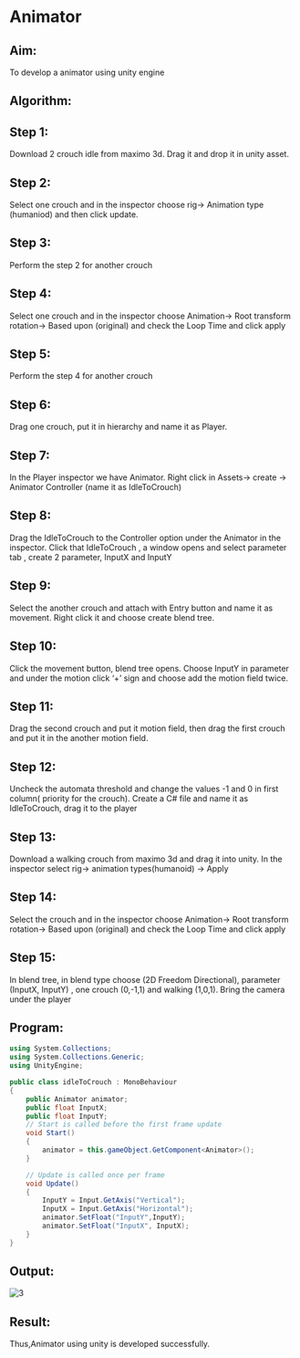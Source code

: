 

# Animator

## Aim:
To develop a animator using unity engine
## Algorithm:
## Step 1: 
Download 2 crouch idle from maximo 3d. Drag it and drop it in unity asset.
## Step 2:
Select one crouch and in the inspector choose rig-> Animation type (humaniod) and then click update.
## Step 3:
Perform the step 2 for another crouch
## Step 4:
Select one crouch and in the inspector choose Animation-> Root transform rotation-> Based upon (original)  and check the Loop Time and click apply
## Step 5: 
Perform the step 4 for another crouch
## Step 6:
Drag one crouch, put it in hierarchy and name it as Player.
## Step 7:
In the Player inspector we have Animator. Right click in Assets-> create -> Animator Controller (name it as IdleToCrouch)
## Step 8: 
Drag the IdleToCrouch to the Controller option under the Animator in the inspector. Click that IdleToCrouch , a window opens and select parameter tab , create 2 parameter, InputX and InputY
## Step 9:
Select the another crouch and attach with Entry button and name it as movement. Right click it and choose create blend tree.
## Step 10:
Click the movement button, blend tree opens. Choose InputY in parameter and under the motion click ‘+’ sign and choose add the motion field twice.
## Step 11:
Drag the second crouch and put it motion field, then drag the first crouch and put it in the another motion field.
## Step 12: 
Uncheck the automata threshold and change the values -1 and 0 in first column( priority for the crouch). Create a C# file and name it as IdleToCrouch, drag it to the player
## Step 13:
Download a walking crouch from maximo 3d and drag it into unity. In the inspector select rig-> animation types(humanoid) -> Apply
## Step 14:
Select the crouch and in the inspector choose Animation-> Root transform rotation-> Based upon (original)  and check the Loop Time and click apply
## Step 15:
In blend tree, in blend type choose (2D Freedom Directional), parameter (InputX, InputY) , one crouch (0,-1,1) and walking (1,0,1). Bring the camera under the player 

## Program:
```c#
using System.Collections;
using System.Collections.Generic;
using UnityEngine;

public class idleToCrouch : MonoBehaviour
{
    public Animator animator;
    public float InputX;
    public float InputY;
    // Start is called before the first frame update
    void Start()
    {
        animator = this.gameObject.GetComponent<Animator>();
    }

    // Update is called once per frame
    void Update()
    {
        InputY = Input.GetAxis("Vertical");
        InputX = Input.GetAxis("Horizontal");
        animator.SetFloat("InputY",InputY);
        animator.SetFloat("InputX", InputX);
    }
}
```
## Output:
![3](https://user-images.githubusercontent.com/75235090/174743175-c14756a9-40b0-42b8-b668-1a4d13872b0e.png)

## Result:
Thus,Animator using unity is developed successfully.
